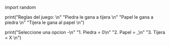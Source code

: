 import random

print("Reglas del juego: \n"
"Piedra le gana a tijera \n"
"Papel le gana a piedra \n"
"Tijera le gana al papel \n")

print("Seleccione una opcion -\n"
"1. Piedra = 0\n"
"2. Papel = _\n"
"3. Tijera = X \n")


